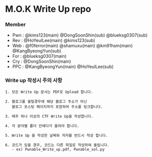 ﻿# M.O.K Write Up repo
### Member
* Pwn : @kims123(main) @DongSoonShin(sub) @blueksg0307(sub)
* Rev : @HoYeulLee(main) @kims123(sub)
* Web : @f0ferror(main) @shamuxu(main) @km91hsm(main) @KangByeongYun(sub)
* For : @blueksg0307(main)
* Cry : @DongSoonShin(main)
* PPC : @KangByeongYun(main) @HoYeulLee(sub)

### Write up 작성시 주의 사항
```
1. 모든 Write Up 문서는 PDF로 Upload 합니다.

2. 블로그를 올릴경우에 해당 블로그 주소가 아닌 
   블로그 포스팅 페이지까지 포함하여 주소를 링크합니다.

3. 매주 하나 이상의 CTF Write Up을 작성합니다.

4. 각 분야별 폴더 안에다가 올려야 합니다.

5. Write Up 을 작성한 날짜와 저자를 반드시 작성 합니다.

6. 코드가 있을 경우, 코드는 다른 파일로 작성하여 올립니다.
   - ex) Pwnable_Write_up.pdf, Pwnable_sol.py
```